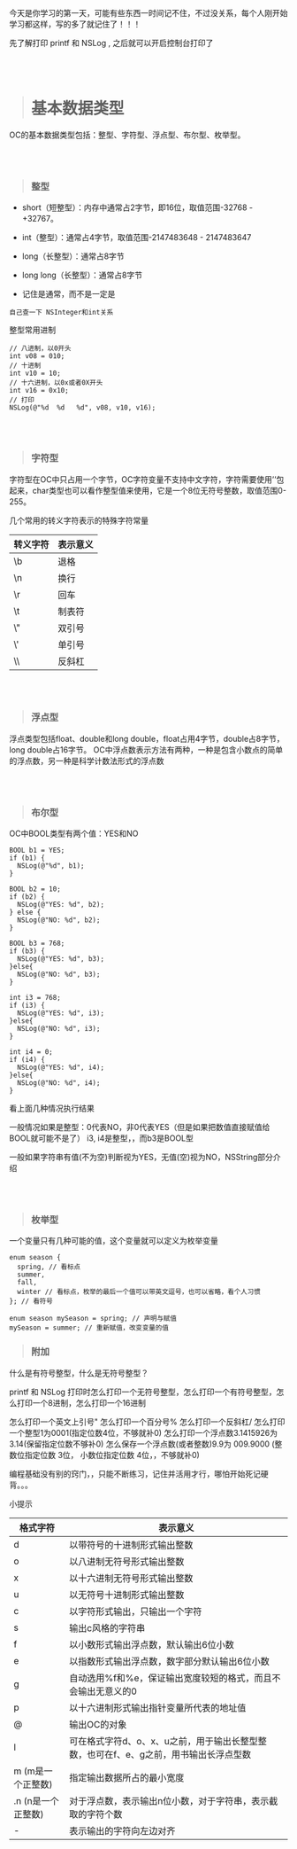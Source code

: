 今天是你学习的第一天，可能有些东西一时间记不住，不过没关系，每个人刚开始学习都这样，写的多了就记住了！！！

先了解打印 printf 和 NSLog , 之后就可以开启控制台打印了

<br>
<br>

> # 基本数据类型

OC的基本数据类型包括：整型、字符型、浮点型、布尔型、枚举型。

<br>
<br>

> ### 整型

* short（短整型）：内存中通常占2字节，即16位，取值范围-32768 - +32767。
* int（整型）：通常占4字节，取值范围-2147483648 - 2147483647
* long（长整型）：通常占8字节
* long long（长整型）：通常占8字节

 * 记住是通常，而不是一定是


``` 自己查一下 NSInteger和int关系 ```

整型常用进制

```
// 八进制，以0开头
int v08 = 010;
// 十进制
int v10 = 10;
// 十六进制，以0x或者0X开头
int v16 = 0x10;
// 打印
NSLog(@"%d  %d   %d", v08, v10, v16);

```

<br>
<br>

> ### 字符型

字符型在OC中只占用一个字节，OC字符变量不支持中文字符，字符需要使用’’包起来，char类型也可以看作整型值来使用，它是一个8位无符号整数，取值范围0-255。


几个常用的转义字符表示的特殊字符常量

| 转义字符 | 表示意义 |
| ------ | ------ |
| \b | 退格 | 
| \n | 换行 | 
| \r | 回车 | 
| \t | 制表符 | 
| \\" | 双引号 | 
| \\' | 单引号 | 
| \\\ | 反斜杠 | 

<br>
<br>


> ### 浮点型

浮点类型包括float、double和long double，float占用4字节，double占8字节，long double占16字节。
OC中浮点数表示方法有两种，一种是包含小数点的简单的浮点数，另一种是科学计数法形式的浮点数


<br>
<br>

> ### 布尔型

OC中BOOL类型有两个值：YES和NO

```
BOOL b1 = YES;
if (b1) {
  NSLog(@"%d", b1);
}
 
BOOL b2 = 10;
if (b2) {
  NSLog(@"YES: %d", b2);
} else {
  NSLog(@"NO: %d", b2);
}
 
BOOL b3 = 768;
if (b3) {
  NSLog(@"YES: %d", b3);
}else{
  NSLog(@"NO: %d", b3);
}

int i3 = 768;
if (i3) {
  NSLog(@"YES: %d", i3);
}else{
  NSLog(@"NO: %d", i3);
}

int i4 = 0;
if (i4) {
  NSLog(@"YES: %d", i4);
}else{
  NSLog(@"NO: %d", i4);
}

```

看上面几种情况执行结果

一般情况如果是整型：0代表NO，非0代表YES（但是如果把数值直接赋值给BOOL就可能不是了）
i3, i4是整型，，而b3是BOOL型

一般如果字符串有值(不为空)判断视为YES，无值(空)视为NO，NSString部分介绍

<br>
<br>

> ### 枚举型

一个变量只有几种可能的值，这个变量就可以定义为枚举变量

```
enum season {
  spring, // 看标点
  summer,
  fall,
  winter // 看标点，枚举的最后一个值可以带英文逗号，也可以省略，看个人习惯
}; // 看符号
       
enum season mySeason = spring; // 声明与赋值
mySeason = summer; // 重新赋值，改变变量的值

```


> ### 附加

什么是有符号整型，什么是无符号整型？

printf 和 NSLog 打印时怎么打印一个无符号整型，怎么打印一个有符号整型，怎么打印一个8进制，怎么打印一个16进制

怎么打印一个英文上引号" 怎么打印一个百分号% 怎么打印一个反斜杠/ 
怎么打印一个整型1为0001(指定位数4位，不够就补0) 怎么打印一个浮点数3.1415926为3.14(保留指定位数不够补0)
怎么保存一个浮点数(或者整数)9.9为 009.9000 (整数位指定位数 3位， 小数位指定位数 4位，，不够就补0)


编程基础没有别的窍门，，只能不断练习，记住并活用才行，哪怕开始死记硬背。。。



小提示

| 格式字符 | 表示意义 |
| ------ | ------ |
| d | 以带符号的十进制形式输出整数 | 
| o | 以八进制无符号形式输出整数 | 
| x | 以十六进制无符号形式输出整数 | 
| u | 以无符号十进制形式输出整数 | 
| c | 以字符形式输出，只输出一个字符 | 
| s | 输出c风格的字符串 | 
| f | 以小数形式输出浮点数，默认输出6位小数 | 
| e | 以指数形式输出浮点数，数字部分默认输出6位小数 | 
| g | 自动选用%f和%e，保证输出宽度较短的格式，而且不会输出无意义的0 | 
| p | 以十六进制形式输出指针变量所代表的地址值 | 
| @ | 输出OC的对象 | 
| l | 可在格式字符d、o、x、u之前，用于输出长整型整数，也可在f、e、g之前，用书输出长浮点型数 | 
| m (m是一个正整数) | 指定输出数据所占的最小宽度 | 
| .n (n是一个正整数) | 对于浮点数，表示输出n位小数，对于字符串，表示截取的字符个数 | 
| - | 表示输出的字符向左边对齐 | 
